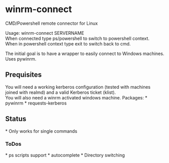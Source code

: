 # winrm-connect
CMD/Powershell remote connector for Linux

Usage: winrm-connect SERVERNAME<br />
When connected type ps/powershell to switch to powershell context.<br />
When in powershell context type exit to switch back to cmd.<br />

The initial goal is to have a wrapper to easily connect to Windows machines. Uses pywinrm.

<h2>Prequisites</h2>
You will need a working kerberos configuration (tested with machines joined with realmd) and a valid Kerberos ticket (klist).<br />
You will also need a winrm activated windows machine.
Packages:
* pywinrm
* requests-kerberos

<h2>Status</h2>
* Only works for single commands
 
<h3>ToDos</h3>
* ps scripts support
* autocomplete
* Directory switching
